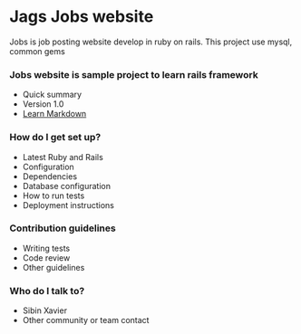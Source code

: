 # Jags Jobs website #

Jobs is job posting website develop in ruby on rails. This project use mysql, common gems

### Jobs website is sample project to learn rails framework ###

* Quick summary
* Version 1.0
* [Learn Markdown](https://bitbucket.org/tutorials/markdowndemo)

### How do I get set up? ###

* Latest Ruby and Rails
* Configuration
* Dependencies
* Database configuration
* How to run tests
* Deployment instructions

### Contribution guidelines ###

* Writing tests
* Code review
* Other guidelines

### Who do I talk to? ###

* Sibin Xavier
* Other community or team contact